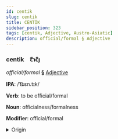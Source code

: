 ```yaml
---
id: centik
slug: centik
title: CENTİK
sidebar_position: 323
tags: [centik, Adjective, Austro-Asiatic]
description: official/formal § Adjective
---
```


### centik&emsp;<span kind="abugida">ꞇ̃ɿc̑ȷ</span>

*official/formal* **§** [Adjective](../../tags/Adjective)

**IPA**: /ˈt͡ɕɛn.tɪk/

**Verb**: to be official/formal

**Noun**: officialness/formalness

**Modifier**: official/formal

<details>
    <summary>Origin</summary>
    Vietnamese chánh thức [t͡ɕɛɲ˦˧˥ tʰɨk̚˦˧˥]<br/>
    <em>Austro-Asiatic Language Family</em>
</details>